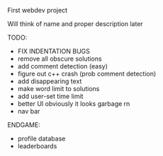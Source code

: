 First webdev project

Will think of name and proper description later



TODO:
- FIX INDENTATION BUGS
- remove all obscure solutions
- add comment detection (easy)
- figure out c++ crash (prob comment detection)
- add disappearing text 
- make word limit to solutions 
- add user-set time limit
- better UI obviously it looks garbage rn
- nav bar





ENDGAME:
- profile database
- leaderboards